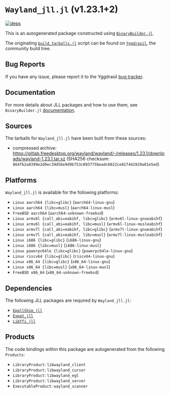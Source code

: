 # `Wayland_jll.jl` (v1.23.1+2)

[![deps](https://juliahub.com/docs/Wayland_jll/deps.svg)](https://juliahub.com/ui/Packages/General/Wayland_jll/)

This is an autogenerated package constructed using [`BinaryBuilder.jl`](https://github.com/JuliaPackaging/BinaryBuilder.jl).

The originating [`build_tarballs.jl`](https://github.com/JuliaPackaging/Yggdrasil/blob/e3a2fa3fb801897b4b9142db2e2fe7317bd3a589/W/Wayland/build_tarballs.jl) script can be found on [`Yggdrasil`](https://github.com/JuliaPackaging/Yggdrasil/), the community build tree.

## Bug Reports

If you have any issue, please report it to the Yggdrasil [bug tracker](https://github.com/JuliaPackaging/Yggdrasil/issues).

## Documentation

For more details about JLL packages and how to use them, see `BinaryBuilder.jl` [documentation](https://docs.binarybuilder.org/stable/jll/).

## Sources

The tarballs for `Wayland_jll.jl` have been built from these sources:

* compressed archive: https://gitlab.freedesktop.org/wayland/wayland/-/releases/1.23.1/downloads/wayland-1.23.1.tar.xz (SHA256 checksum: `864fb2a8399e2d0ec39d56e9d9b753c093775beadc6022ce81f441929a81e5ed`)

## Platforms

`Wayland_jll.jl` is available for the following platforms:

* `Linux aarch64 {libc=glibc}` (`aarch64-linux-gnu`)
* `Linux aarch64 {libc=musl}` (`aarch64-linux-musl`)
* `FreeBSD aarch64` (`aarch64-unknown-freebsd`)
* `Linux armv6l {call_abi=eabihf, libc=glibc}` (`armv6l-linux-gnueabihf`)
* `Linux armv6l {call_abi=eabihf, libc=musl}` (`armv6l-linux-musleabihf`)
* `Linux armv7l {call_abi=eabihf, libc=glibc}` (`armv7l-linux-gnueabihf`)
* `Linux armv7l {call_abi=eabihf, libc=musl}` (`armv7l-linux-musleabihf`)
* `Linux i686 {libc=glibc}` (`i686-linux-gnu`)
* `Linux i686 {libc=musl}` (`i686-linux-musl`)
* `Linux powerpc64le {libc=glibc}` (`powerpc64le-linux-gnu`)
* `Linux riscv64 {libc=glibc}` (`riscv64-linux-gnu`)
* `Linux x86_64 {libc=glibc}` (`x86_64-linux-gnu`)
* `Linux x86_64 {libc=musl}` (`x86_64-linux-musl`)
* `FreeBSD x86_64` (`x86_64-unknown-freebsd`)

## Dependencies

The following JLL packages are required by `Wayland_jll.jl`:

* [`EpollShim_jll`](https://github.com/JuliaBinaryWrappers/EpollShim_jll.jl)
* [`Expat_jll`](https://github.com/JuliaBinaryWrappers/Expat_jll.jl)
* [`Libffi_jll`](https://github.com/JuliaBinaryWrappers/Libffi_jll.jl)

## Products

The code bindings within this package are autogenerated from the following `Products`:

* `LibraryProduct`: `libwayland_client`
* `LibraryProduct`: `libwayland_cursor`
* `LibraryProduct`: `libwayland_egl`
* `LibraryProduct`: `libwayland_server`
* `ExecutableProduct`: `wayland_scanner`
